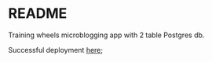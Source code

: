 # README

Training wheels microblogging app with 2 table Postgres db.

Successful deployment [here](https://shielded-earth-82345.herokuapp.com/users);
